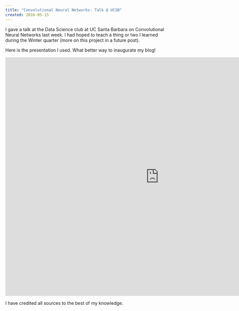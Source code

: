 ```yaml
---
title: "Convolutional Neural Networks: Talk @ UCSB"
created: 2016-05-15
---
```

I gave a talk at the Data Science club at UC Santa Barbara on Convolutional Neural Networks last week. I had hoped to teach a thing or two I learned during the Winter quarter (more on this project in a future post). 

Here is the presentation I used. What better way to inaugurate my blog! 

<iframe src="https://docs.google.com/presentation/d/1uOk47wee_ibuRd0MALQ7FnBPfNKOwqeRsJAvRBvw8qI/embed?start=false&loop=false&delayms=3000" frameborder="0" width="960" height="749" allowfullscreen="true" mozallowfullscreen="true" webkitallowfullscreen="true"></iframe>
  
I have credited all sources to the best of my knowledge.
